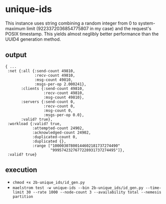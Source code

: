 # unique-ids

This instance uses string combining a random integer from 0 to system-maximum limit (9223372036854775807 in my case) and the request's POSIX timestamp.
This yields almost neglibly better performance than the UUID4 generation method.

## output

```
{ ...
 :net {:all {:send-count 49810,
             :recv-count 49810,
             :msg-count 49810,
             :msgs-per-op 2.000241},
       :clients {:send-count 49810,
                 :recv-count 49810,
                 :msg-count 49810},
       :servers {:send-count 0,
                 :recv-count 0,
                 :msg-count 0,
                 :msgs-per-op 0.0},
       :valid? true},
 :workload {:valid? true,
            :attempted-count 24902,
            :acknowledged-count 24902,
            :duplicated-count 0,
            :duplicated {},
            :range ["10000307800144602181737274490"
                    "9995742327677228931737274495"]},
 :valid? true}
```

## execution

- `chmod +x 2b-unique_ids/id_gen.py`
- `maelstrom test -w unique-ids --bin 2b-unique_ids/id_gen.py --time-limit 30 --rate 1000 --node-count 3 --availability total --nemesis partition`
